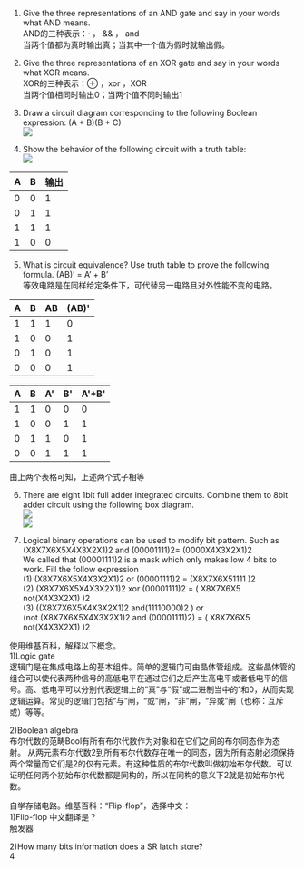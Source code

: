 1) Give the three representations of an AND gate and say in your words what AND means.  
AND的三种表示：· ， && ， and  
当两个值都为真时输出真；当其中一个值为假时就输出假。  

2) Give the three representations of an XOR gate and say in your words what XOR means.    
XOR的三种表示：⊕ ，xor ，XOR  
当两个值相同时输出0；当两个值不同时输出1
3) Draw a circuit diagram corresponding to the following Boolean expression: (A + B)(B + C)    
![](https://ws1.sinaimg.cn/large/007kRF1Jgy1fwckvc4783j30ia0d43z6.jpg)  

4) Show the behavior of the following circuit with a truth table:  
![](https://ws1.sinaimg.cn/large/007kRF1Jgy1fwckfz32fcj306502pjrh.jpg)  

|A | B | 输出|  
|- |:-:|-|  
| 0 | 0 | 1 |  
|0|1|1|  
|1|1|1  |
|1|0|0  |


5) What is circuit equivalence? Use truth table to prove the following formula. (AB)’ = A’ + B’  
等效电路是在同样给定条件下，可代替另一电路且对外性能不变的电路。  

A|B|AB|(AB)'  
-|-|-|-
1|1|1|0
1|0|0|1
0|1|0|1
0|0|0|1

A|B|A'|B'|A'+B'
-|-|-|-|-
1|1|0|0|0
1|0|0|1|1
0|1|1|0|1
0|0|1|1|1

由上两个表格可知，上述两个式子相等  

6) There are eight 1bit full adder integrated circuits. Combine them to 8bit adder circuit using the following box diagram.  
![](https://ws1.sinaimg.cn/large/007kRF1Jgy1fwcleixhaqj308402p3y9.jpg)  
![](https://ws1.sinaimg.cn/large/007kRF1Jgy1fwclsibr20j33402c0kjm.jpg)


7) Logical binary operations can be used to modify bit pattern. Such as   
(X8X7X6X5X4X3X2X1)2 and (00001111)2= (0000X4X3X2X1)2  
We called that (00001111)2 is a mask which only makes low 4 bits to work. Fill the follow expression   
(1)  (X8X7X6X5X4X3X2X1)2 or (00001111)2 = (X8X7X6X51111           )2   
(2)  (X8X7X6X5X4X3X2X1)2 xor (00001111)2 = ( X8X7X6X5   not(X4X3X2X1)       )2    
(3)  ((X8X7X6X5X4X3X2X1)2 and(11110000)2 ) or  
(not (X8X7X6X5X4X3X2X1)2 and (00001111)2)  =  (   X8X7X6X5 not(X4X3X2X1)        )2  


使用维基百科，解释以下概念。  
1)Logic gate  
逻辑门是在集成电路上的基本组件。简单的逻辑门可由晶体管组成。这些晶体管的组合可以使代表两种信号的高低电平在通过它们之后产生高电平或者低电平的信号。高、低电平可以分别代表逻辑上的“真”与“假”或二进制当中的1和0，从而实现逻辑运算。常见的逻辑门包括“与”闸，“或”闸，“非”闸，“异或”闸（也称：互斥或）等等。  

2)Boolean algebra  
布尔代数的范畴Bool有所有布尔代数作为对象和在它们之间的布尔同态作为态射。 从两元素布尔代数2到所有布尔代数存在唯一的同态，因为所有态射必须保持两个常量而它们是2的仅有元素。有这种性质的布尔代数叫做初始布尔代数。可以证明任何两个初始布尔代数都是同构的，所以在同构的意义下2就是初始布尔代数。  

自学存储电路。维基百科：“Flip-flop”，选择中文：  
1)Flip-flop 中文翻译是？  
触发器

2)How many bits information does a SR latch store?  
4
